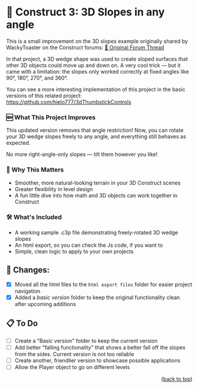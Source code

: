 <a id="readme-top"></a>

# 📐 Construct 3: 3D Slopes in any angle

This is a small improvement on the 3D slopes example originally shared by WackyToaster on the Construct forums:
[🔗 Original Forum Thread](https://www.construct.net/en/forum/construct-3/how-do-i-8/anyone-figured-go-3d-wedge-171152)

In that project, a 3D wedge shape was used to create sloped surfaces that other 3D objects could move up and down on. A very cool trick — but it came with a limitation: the slopes only worked correctly at fixed angles like 90°, 180°, 270°, and 360°.

You can see a more interesting implementation of this project in the basic versions of this related project: https://github.com/hielo777/3dThumbstickControls

### 🆕 What This Project Improves
This updated version removes that angle restriction!
Now, you can rotate your 3D wedge slopes freely to any angle, and everything still behaves as expected.

No more right-angle-only slopes — tilt them however you like!

### 🎯 Why This Matters
+ Smoother, more natural-looking terrain in your 3D Construct scenes
+ Greater flexibility in level design
+ A fun little dive into how math and 3D objects can work together in Construct

### 🛠️ What's Included
+ A working sample .c3p file demonstrating freely-rotated 3D wedge slopes
+ An html export, so you can check the Js code, if you want to
+ Simple, clean logic to apply to your own projects

## 🔀 Changes:
- [x] Moved all the html files to the `html export files` folder for easier project navigation
- [x] Added a *basic version* folder to keep the original functionality clean after upcoming additions

## 📋 To Do
- [ ] Create a "Basic version" folder to keep the current version
- [ ] Add better "falling functionality" that shows a better fall off the slopes from the sides. Current version is not too reliable
- [ ] Create another, friendlier version to showcase possible applications
- [ ] Allow the Player object to go on different levels

<p align="right">(<a href="#readme-top">back to top</a>)</p>
